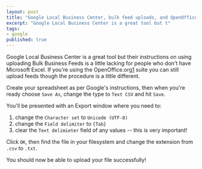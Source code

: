 ```yaml
---
layout: post
title: "Google Local Business Center, bulk feed uploads, and OpenOffice"
excerpt: "Google Local Business Center is a great tool but t"
tags: 
- google
published: true
---
```


Google Local Business Center is a great tool but their instructions on using uploading Bulk Business Feeds is a little lacking for people who don't have Microsoft Excel. If you're using the OpenOffice.org[1] suite you can still upload feeds though the procedure is a little different.

Create your spreadsheet as per Google's instructions, then when you're ready choose `Save As`, change the type to `Text CSV` and hit `Save`. 

You'll be presented with an Export window where you need to:

1. change the `Character set` to `Unicode (UTF-8)`
2. change the `Field delimiter` to `{Tab}`
3. clear the `Text delimieter` field of any values -- this is very important!

Click `OK`, then find the file in your filesystem and change the extension from `.csv` to `.txt`. 

You should now be able to upload your file successfully!


  [1]:http://www.openoffice.org
